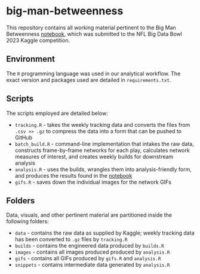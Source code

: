 # big-man-betweenness
This repository contains all working material pertinent to the Big Man Betweenness [notebook](https://www.kaggle.com/code/brunoscodari/big-man-betweenness-bmb), which was submitted to the NFL Big Data Bowl 2023 Kaggle competition. 

## Environment
The `R` programming language was used in our analytical workflow. The exact version and packages used are detailed in `requirements.txt`. 

## Scripts
The scripts employed are detailed below: 
- `tracking.R` - takes the weekly tracking data and converts the files from `.csv >> .gz` to compress the data into a form that can be pushed to GitHub
- `batch_build.R` - command-line implementation that intakes the raw data, constructs frame-by-frame networks for each play, calculates network measures of interest, and creates weekly builds for downstream analysis 
- `analysis.R` - uses the builds, wrangles them into analysis-friendly form, and produces the results found in the [notebook](https://www.kaggle.com/code/brunoscodari/big-man-betweenness-bmb)
- `gifs.R` - saves down the individual images for the network GIFs

## Folders
Data, visuals, and other pertinent material are partitioned inside the following folders:
- `data` - contains the raw data as supplied by Kaggle; weekly tracking data has been converted to `.gz` files by `tracking.R`
- `builds` - contains the engineered data produced by `builds.R`
- `images` - contains all images produced produced by `analysis.R` 
- `gifs` - contains all GIFs produced by `gifs.R` and `analysis.R`
- `snippets` - contains intermediate data generated by `analysis.R`
